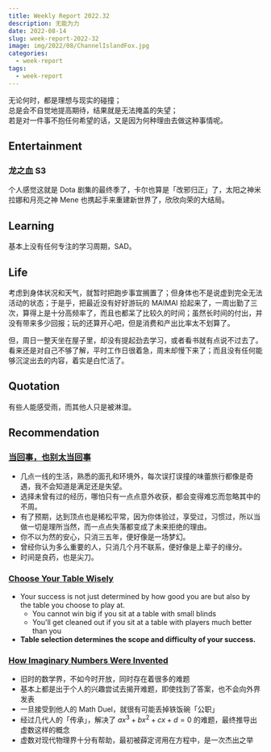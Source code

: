 ```yaml
---
title: Weekly Report 2022.32
description: 无能为力
date: 2022-08-14
slug: week-report-2022-32
image: img/2022/08/ChannelIslandFox.jpg
categories:
  - week-report
tags:
  - week-report
---
```


无论何时，都是理想与现实的碰撞；  
总是会不自觉地提高期待，结果就是无法掩盖的失望；  
若是对一件事不抱任何希望的话，又是因为何种理由去做这种事情呢。

## Entertainment

### 龙之血 S3

个人感觉这就是 Dota 剧集的最终季了，卡尔也算是「改邪归正」了，太阳之神米拉娜和月亮之神 Mene 也携起手来重建新世界了，欣欣向荣的大结局。

## Learning

基本上没有任何专注的学习周期，SAD。

## Life

考虑到身体状况和天气，就暂时把跑步事宜搁置了；但身体也不是说虚到完全无法活动的状态；于是乎，把最近没有好好游玩的 MAIMAI 拾起来了，一周出勤了三次，算得上是十分高频率了，而且也都呆了比较久的时间；虽然长时间的付出，并没有带来多少回报；玩的还算开心吧，但是消费和产出比率太不划算了。

但，周日一整天坐在屋子里，却没有提起劲去学习，或者看书就有点说不过去了。看来还是对自己不够了解，平时工作日很着急，周末却慢下来了；而且没有任何能够沉淀出去的内容，着实是白忙活了。

## Quotation

有些人能感受雨，而其他人只是被淋湿。

## Recommendation

### [当回事，也别太当回事](https://mp.weixin.qq.com/s/ETP5Z_Gx0CU7feM1E35zNA)

- 几点一线的生活，熟悉的面孔和环境外，每次误打误撞的味蕾旅行都像是奇遇，我不会知道是满足还是失望。
- 选择未曾有过的经历，哪怕只有一点点意外收获，都会变得难忘而忽略其中的不周。
- 有了预期，达到顶点也是稀松平常，因为你体验过，享受过，习惯过，所以当做一切是理所当然，而一点点失落都变成了未来拒绝的理由。
- 你不以为然的安心，只消三五年，便好像是一场梦幻。
- 曾经你认为多么重要的人，只消几个月不联系，便好像是上辈子的缘分。
- 时间是良药，也是尖刀。

### [Choose Your Table Wisely](https://blog.nateliason.com/p/table-selection)

- Your success is not just determined by how good you are but also by the table you choose to play at.
  - You cannot win big if you sit at a table with small blinds
  - You'll get cleaned out if you sit at a table with players much better than you
- **Table selection determines the scope and difficulty of your success.**

### [How Imaginary Numbers Were Invented](https://www.youtube.com/watch?v=cUzklzVXJwo)

- 旧时的数学界，不如今时开放，同时存在着很多的难题
- 基本上都是出于个人的兴趣尝试去揭开难题，即使找到了答案，也不会向外界发表
- 一旦接受到他人的 Math Duel，就很有可能丢掉铁饭碗「公职」
- 经过几代人的「传承」，解决了 $ax^3+bx^2+cx+d=0$ 的难题，最终推导出虚数这样的概念
- 虚数对现代物理界十分有帮助，最初被薛定谔用在方程中，是一次杰出之举
